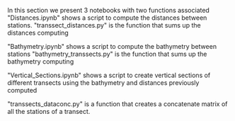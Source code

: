 In this section we present 3 notebooks with two functions associated 
"Distances.ipynb" shows a script to compute the distances between stations. 
"transsect_distances.py" is the function that sums up the distances computing

"Bathymetry.ipynb" shows a script to compute the bathymetry between stations
"bathymetry_transsects.py" is the function that sums up the bathymetry computing

"Vertical_Sections.ipynb" shows a script to create vertical sections of different transects using the bathymetry and distances previously computed

"transsects_dataconc.py" is a function that creates a concatenate matrix of all the stations of a transect.
